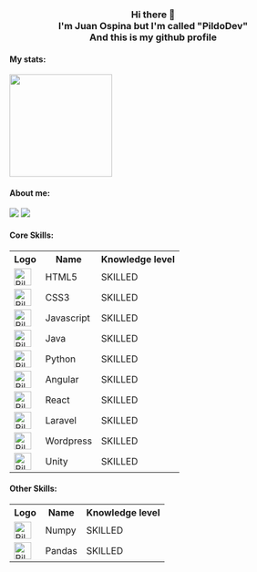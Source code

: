 
<div align="center">
<h3>Hi there 👋<br>
  I'm Juan Ospina but I'm called "PildoDev"<br>
And this is my github profile</h3>
</div>
<div>
  <h4>My stats:</h4>
  <img height="180em" src="https://github-readme-stats.vercel.app/api?username=PildoDev&show_icons=true&theme=dark&include_all_commits=true&count_private=true"/>
</div>
<div>
  <h4>About me:</h4>
  <a href="mailto:pildo.dev" target="_blank"><img src="https://img.shields.io/badge/-Gmail-%23333?style=for-the-badge&logo=gmail&logoColor=white"></a>
  <a href="https://www.linkedin.com/in/pildodev/" target="_blank"><img src="https://img.shields.io/badge/-LinkedIn-%230077B5?style=for-the-badge&logo=linkedin&logoColor=white"></a> 
</div>

<div>
<h4>Core Skills:</h4>
  <table>
    <tr>
      <th>Logo</th>
      <th>Name</th>
      <th>Knowledge level</th>
    </tr>
    <tr>
      <td><img align="center" width="30" height="30" alt="PildoDev-HTML"  src="https://cdn.jsdelivr.net/gh/devicons/devicon/icons/html5/html5-original.svg"></td>
      <td>HTML5</td>
      <td>SKILLED</td>
    </tr>
    <tr>
      <td><img align="center" width="30" height="30" alt="PildoDev-CSS" src="https://cdn.jsdelivr.net/gh/devicons/devicon/icons/css3/css3-original.svg"></td>
      <td>CSS3</td>
      <td>SKILLED</td>
    </tr>
    <tr>
      <td><img align="center" width="30" height="30" alt="PildoDev-Javascript" src="https://cdn.jsdelivr.net/gh/devicons/devicon/icons/javascript/javascript-original.svg"></td>
      <td>Javascript</td>
      <td>SKILLED</td>
    </tr>
    <tr>
      <td><img align="center" width="30" height="30" alt="PildoDev-Java" src="https://cdn.jsdelivr.net/gh/devicons/devicon/icons/java/java-original.svg"></td>
      <td>Java</td>
      <td>SKILLED</td>
    </tr>
    <tr>
      <td><img align="center" width="30" height="30" alt="PildoDev-Python" src="https://cdn.jsdelivr.net/gh/devicons/devicon/icons/python/python-original.svg"></td>
      <td>Python</td>
      <td>SKILLED</td>
    </tr>
    <tr>
      <td><img align="center" width="30" height="30" alt="PildoDev-Angular" src="https://cdn.jsdelivr.net/gh/devicons/devicon/icons/angularjs/angularjs-original.svg"></td>
      <td>Angular</td>
      <td>SKILLED</td>
    </tr>
    <tr>
      <td><img align="center" width="30" height="30" alt="PildoDev-" src="https://cdn.jsdelivr.net/gh/devicons/devicon/icons/react/react-original.svg"></td>
      <td>React</td>
      <td>SKILLED</td>
    </tr>
    <tr>
      <td><img align="center" width="30" height="30" alt="PildoDev-Laravel" src="https://cdn.jsdelivr.net/gh/devicons/devicon/icons/laravel/laravel-plain.svg"></td>
      <td>Laravel</td>
      <td>SKILLED</td>
    </tr>
    <tr>
      <td><img align="center" width="30" height="30" alt="PildoDev-Wordpress" src="https://cdn.jsdelivr.net/gh/devicons/devicon/icons/wordpress/wordpress-plain.svg"></td>
      <td>Wordpress</td>
      <td>SKILLED</td>
    </tr>
    <tr>
      <td><img align="center" width="30" height="30" alt="PildoDev-Unity" src="https://www.vectorlogo.zone/logos/unity3d/unity3d-icon.svg"></td>
      <td>Unity</td>
      <td>SKILLED</td>
    </tr>
  </table>
</div>

<div>
<h4>Other Skills:</h4>
  <table>
    <tr>
      <th>Logo</th>
      <th>Name</th>
      <th>Knowledge level</th>
    </tr>
    <tr>
      <td><img align="center" width="30" height="30" alt="PildoDev-Numpy" src="https://cdn.jsdelivr.net/gh/devicons/devicon/icons/numpy/numpy-original.svg"></td>
      <td>Numpy</td>
      <td>SKILLED</td>
    </tr>
    <tr>
      <td><img align="center" width="30" height="30" alt="PildoDev-Pandas" src="https://cdn.jsdelivr.net/gh/devicons/devicon/icons/pandas/pandas-original.svg"></td>
      <td>Pandas</td>
      <td>SKILLED</td>
    </tr>
  </table>
</div>

<!--
**PildoDev/PildoDev** is a ✨ _special_ ✨ repository because its `README.md` (this file) appears on your GitHub profile.

Here are some ideas to get you started:

- 🔭 I’m currently working on ...
- 🌱 I’m currently learning ...
- 👯 I’m looking to collaborate on ...
- 🤔 I’m looking for help with ...
- 💬 Ask me about ...
- 📫 How to reach me: ...
- 😄 Pronouns: ...
- ⚡ Fun fact: ...
-->
